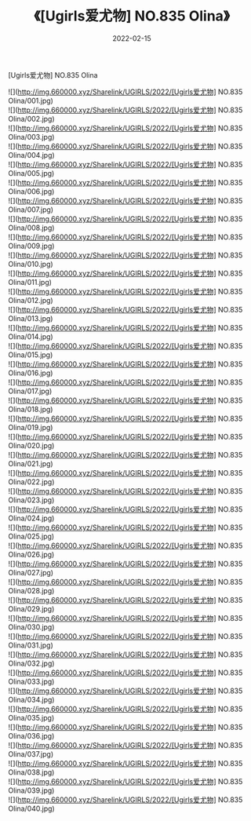 ﻿---
layout: post
title:  《[Ugirls爱尤物] NO.835 Olina》
date:   2022-02-15
img: http://img.660000.xyz/Sharelink/UGIRLS/2022/[Ugirls爱尤物] NO.835 Olina/000.jpg
categories: [美女, 清纯, 唯美]
---

[Ugirls爱尤物] NO.835 Olina

 ![](http://img.660000.xyz/Sharelink/UGIRLS/2022/[Ugirls爱尤物] NO.835 Olina/001.jpg) <br>![](http://img.660000.xyz/Sharelink/UGIRLS/2022/[Ugirls爱尤物] NO.835 Olina/002.jpg) <br>![](http://img.660000.xyz/Sharelink/UGIRLS/2022/[Ugirls爱尤物] NO.835 Olina/003.jpg) <br>![](http://img.660000.xyz/Sharelink/UGIRLS/2022/[Ugirls爱尤物] NO.835 Olina/004.jpg) <br>![](http://img.660000.xyz/Sharelink/UGIRLS/2022/[Ugirls爱尤物] NO.835 Olina/005.jpg) <br>![](http://img.660000.xyz/Sharelink/UGIRLS/2022/[Ugirls爱尤物] NO.835 Olina/006.jpg) <br>![](http://img.660000.xyz/Sharelink/UGIRLS/2022/[Ugirls爱尤物] NO.835 Olina/007.jpg) <br>![](http://img.660000.xyz/Sharelink/UGIRLS/2022/[Ugirls爱尤物] NO.835 Olina/008.jpg) <br>![](http://img.660000.xyz/Sharelink/UGIRLS/2022/[Ugirls爱尤物] NO.835 Olina/009.jpg) <br>![](http://img.660000.xyz/Sharelink/UGIRLS/2022/[Ugirls爱尤物] NO.835 Olina/010.jpg) <br>![](http://img.660000.xyz/Sharelink/UGIRLS/2022/[Ugirls爱尤物] NO.835 Olina/011.jpg) <br>![](http://img.660000.xyz/Sharelink/UGIRLS/2022/[Ugirls爱尤物] NO.835 Olina/012.jpg) <br>![](http://img.660000.xyz/Sharelink/UGIRLS/2022/[Ugirls爱尤物] NO.835 Olina/013.jpg) <br>![](http://img.660000.xyz/Sharelink/UGIRLS/2022/[Ugirls爱尤物] NO.835 Olina/014.jpg) <br>![](http://img.660000.xyz/Sharelink/UGIRLS/2022/[Ugirls爱尤物] NO.835 Olina/015.jpg) <br>![](http://img.660000.xyz/Sharelink/UGIRLS/2022/[Ugirls爱尤物] NO.835 Olina/016.jpg) <br>![](http://img.660000.xyz/Sharelink/UGIRLS/2022/[Ugirls爱尤物] NO.835 Olina/017.jpg) <br>![](http://img.660000.xyz/Sharelink/UGIRLS/2022/[Ugirls爱尤物] NO.835 Olina/018.jpg) <br>![](http://img.660000.xyz/Sharelink/UGIRLS/2022/[Ugirls爱尤物] NO.835 Olina/019.jpg) <br>![](http://img.660000.xyz/Sharelink/UGIRLS/2022/[Ugirls爱尤物] NO.835 Olina/020.jpg) <br>![](http://img.660000.xyz/Sharelink/UGIRLS/2022/[Ugirls爱尤物] NO.835 Olina/021.jpg) <br>![](http://img.660000.xyz/Sharelink/UGIRLS/2022/[Ugirls爱尤物] NO.835 Olina/022.jpg) <br>![](http://img.660000.xyz/Sharelink/UGIRLS/2022/[Ugirls爱尤物] NO.835 Olina/023.jpg) <br>![](http://img.660000.xyz/Sharelink/UGIRLS/2022/[Ugirls爱尤物] NO.835 Olina/024.jpg) <br>![](http://img.660000.xyz/Sharelink/UGIRLS/2022/[Ugirls爱尤物] NO.835 Olina/025.jpg) <br>![](http://img.660000.xyz/Sharelink/UGIRLS/2022/[Ugirls爱尤物] NO.835 Olina/026.jpg) <br>![](http://img.660000.xyz/Sharelink/UGIRLS/2022/[Ugirls爱尤物] NO.835 Olina/027.jpg) <br>![](http://img.660000.xyz/Sharelink/UGIRLS/2022/[Ugirls爱尤物] NO.835 Olina/028.jpg) <br>![](http://img.660000.xyz/Sharelink/UGIRLS/2022/[Ugirls爱尤物] NO.835 Olina/029.jpg) <br>![](http://img.660000.xyz/Sharelink/UGIRLS/2022/[Ugirls爱尤物] NO.835 Olina/030.jpg) <br>![](http://img.660000.xyz/Sharelink/UGIRLS/2022/[Ugirls爱尤物] NO.835 Olina/031.jpg) <br>![](http://img.660000.xyz/Sharelink/UGIRLS/2022/[Ugirls爱尤物] NO.835 Olina/032.jpg) <br>![](http://img.660000.xyz/Sharelink/UGIRLS/2022/[Ugirls爱尤物] NO.835 Olina/033.jpg) <br>![](http://img.660000.xyz/Sharelink/UGIRLS/2022/[Ugirls爱尤物] NO.835 Olina/034.jpg) <br>![](http://img.660000.xyz/Sharelink/UGIRLS/2022/[Ugirls爱尤物] NO.835 Olina/035.jpg) <br>![](http://img.660000.xyz/Sharelink/UGIRLS/2022/[Ugirls爱尤物] NO.835 Olina/036.jpg) <br>![](http://img.660000.xyz/Sharelink/UGIRLS/2022/[Ugirls爱尤物] NO.835 Olina/037.jpg) <br>![](http://img.660000.xyz/Sharelink/UGIRLS/2022/[Ugirls爱尤物] NO.835 Olina/038.jpg) <br>![](http://img.660000.xyz/Sharelink/UGIRLS/2022/[Ugirls爱尤物] NO.835 Olina/039.jpg) <br>![](http://img.660000.xyz/Sharelink/UGIRLS/2022/[Ugirls爱尤物] NO.835 Olina/040.jpg) <br>